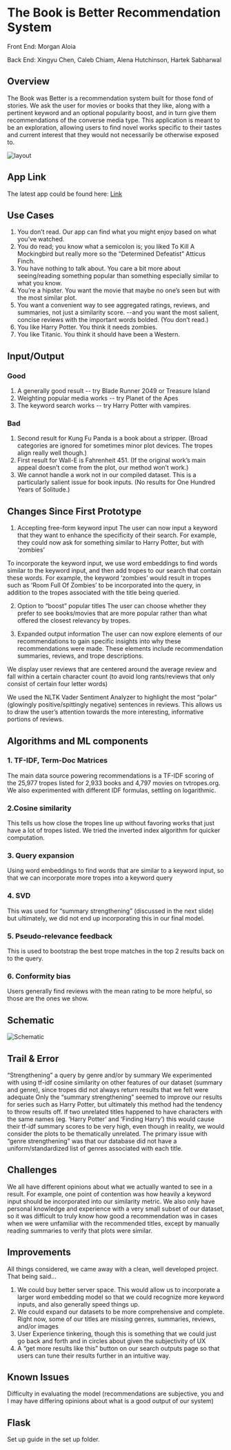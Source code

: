 # The Book is Better Recommendation System

  Front End: Morgan Aloia

  Back End: Xingyu Chen, Caleb Chiam, Alena Hutchinson, Hartek Sabharwal



## Overview

The Book was Better is a recommendation system built for those fond of stories. We ask the user for movies or books that they like, along with a pertinent keyword and an optional popularity boost, and in turn give them recommendations of the converse media type.
This application is meant to be an exploration, allowing users to find novel works specific to their tastes and current interest that they would not necessarily be otherwise exposed to.


![layout](layout.jpg)



## App Link
The latest app could be found here: [Link](http://the-book-was-better.herokuapp.com/)





## Use Cases
1. You don’t read. Our app can find what you might enjoy based on what you’ve watched. 
2. You do read; you know what a semicolon is; you liked To Kill A Mockingbird but really more so the “Determined Defeatist” Atticus Finch.
3. You have nothing to talk about. You care a bit more about seeing/reading something popular than something especially similar to what you know.
4. You’re a hipster. You want the movie that maybe no one’s seen but with the most similar plot.
5. You want a convenient way to see aggregated ratings, reviews, and summaries, not just a similarity score.
 --and you want the most salient, concise reviews with the important words bolded. (You don’t read.)
6. You like Harry Potter. You think it needs zombies. 
7. You like Titanic. You think it should have been a Western. 


## Input/Output
### Good
1. A generally good result -- try Blade Runner 2049 or Treasure Island
2. Weighting popular media works -- try Planet of the Apes
3. The keyword search works -- try Harry Potter with vampires.

### Bad
1. Second result for Kung Fu Panda is a book about a stripper. (Broad categories are ignored for sometimes minor plot devices. The tropes align really well though.)
2. First result for Wall-E is Fahrenheit 451. (If the original work’s main appeal doesn’t come from the plot, our method won’t work.)
3. We cannot handle a work not in our compiled dataset. This is a particularly salient issue for book inputs. (No results for One Hundred Years of Solitude.)




## Changes Since First Prototype

1. Accepting free-form keyword input
The user can now input a keyword that they want to enhance the specificity of their search. For example, they could now ask for something similar to Harry Potter, but with ‘zombies’

To incorporate the keyword input, we use word embeddings to find words similar to the keyword input, and then add tropes to our search that contain these words. For example, the keyword ‘zombies’ would result in tropes such as ‘Room Full Of Zombies’ to be incorporated into the query, in addition to the tropes associated with the title being queried.

2. Option to “boost” popular titles
The user can choose whether they prefer to see books/movies that are more popular rather than what offered the closest relevancy by tropes.

3. Expanded output information
The user can now explore elements of our recommendations to gain specific insights into why these recommendations were made. These elements include recommendation summaries, reviews, and trope descriptions.

We display user reviews that are centered around the average review and fall within a certain character count (to avoid long rants/reviews that only consist of certain four letter words)

We used the NLTK Vader Sentiment Analyzer to highlight the most “polar” (glowingly positive/spittingly negative) sentences in reviews. This allows us to draw the user’s attention towards the more interesting, informative portions of reviews. 




## Algorithms and ML components    
### 1. TF-IDF, Term-Doc Matrices
The main data source powering recommendations is a TF-IDF scoring of the 25,977 tropes listed for 2,933 books and 4,797 movies on tvtropes.org. We also experimented with different IDF formulas, settling on logarithmic.
### 2.Cosine similarity
This tells us how close the tropes line up without favoring works that just have a lot of tropes listed. We tried the inverted index algorithm for quicker computation.
### 3. Query expansion
Using word embeddings to find words that are similar to a keyword input, so that we can incorporate more tropes into a keyword query 
### 4. SVD 
This was used for “summary strengthening” (discussed in the next slide) but ultimately, we did not end up incorporating this in our final model. 
### 5. Pseudo-relevance feedback 
This is used to bootstrap the best trope matches in the top 2 results back on to the query.  
### 6. Conformity bias
Users generally find reviews with the mean rating to be more helpful, so those are the ones we show.




## Schematic

![Schematic](Schematic.png)







## Trail & Error
“Strengthening” a query by genre and/or by summary
We experimented with using tf-idf cosine similarity on other features of our dataset (summary and genre), since tropes did not always return results that we felt were adequate
Only the “summary strengthening” seemed to improve our results for series such as Harry Potter, but ultimately this method had the tendency to throw results off. If two unrelated  titles happened to have characters with the same names (eg. ‘Harry Potter’  and ‘Finding Harry’) this would cause their tf-idf summary scores to be very high, even though in reality, we would consider the plots to be thematically unrelated.
The primary issue with “genre strengthening” was that our database did not have a uniform/standardized list of genres associated with each title. 




## Challenges
We all have different opinions about what we actually wanted to see in a result. For example, one point of contention was how heavily a keyword input should be incorporated into our similarity metric. We also only have personal knowledge and experience with a very small subset of our dataset, so it was difficult to truly know how good a recommendation was in cases when we were unfamiliar with the recommended titles, except by manually reading summaries to verify that plots were similar.




## Improvements
All things considered, we came away with a clean, well developed project. That being said…

1. We could buy better server space. 
This would allow us to incorporate a larger word embedding model so that we could recognize more keyword inputs, and also generally speed things up. 
2. We could expand our datasets to be more comprehensive and complete. 
Right now, some of our titles are missing genres, summaries, reviews, and/or images
3. User Experience tinkering, though this is something that we could just go back and forth and in circles about given the subjectivity of UX
4. A “get more results like this” button on our search outputs page so that users can tune their results further in an intuitive way.



## Known Issues
Difficulty in evaluating the model (recommendations are subjective, you and I may have differing opinions about what is a good output of our system)



## Flask 

Set up guide in the set up folder.



